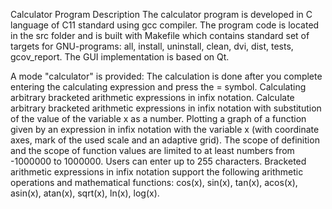 Calculator Program Description
The calculator program is developed in C language of C11 standard using gcc compiler. The program code is located in the src folder and is built with Makefile which contains standard set of targets for GNU-programs: all, install, uninstall, clean, dvi, dist, tests, gcov_report. The GUI implementation is based on Qt.

A mode "calculator" is provided:
The calculation is done after you complete entering the calculating expression and press the = symbol.
Calculating arbitrary bracketed arithmetic expressions in infix notation.
Calculate arbitrary bracketed arithmetic expressions in infix notation with substitution of the value of the variable x as a number.
Plotting a graph of a function given by an expression in infix notation with the variable x (with coordinate axes, mark of the used scale and an adaptive grid).
The scope of definition and the scope of function values are limited to at least numbers from -1000000 to 1000000.
Users can enter up to 255 characters.
Bracketed arithmetic expressions in infix notation support the following arithmetic operations and mathematical functions: cos(x), sin(x), tan(x), acos(x), asin(x), atan(x), sqrt(x), ln(x), log(x).
